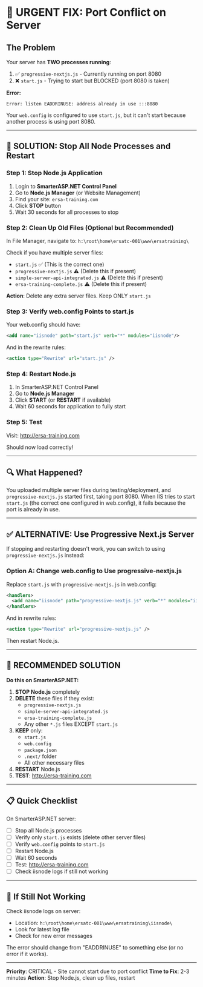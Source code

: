 # 🚨 URGENT FIX: Port Conflict on Server

## The Problem

Your server has **TWO processes running**:
1. ✅ `progressive-nextjs.js` - Currently running on port 8080
2. ❌ `start.js` - Trying to start but BLOCKED (port 8080 is taken)

**Error:**
```
Error: listen EADDRINUSE: address already in use :::8080
```

Your `web.config` is configured to use `start.js`, but it can't start because another process is using port 8080.

---

## 🎯 SOLUTION: Stop All Node Processes and Restart

### Step 1: Stop Node.js Application
1. Login to **SmarterASP.NET Control Panel**
2. Go to **Node.js Manager** (or Website Management)
3. Find your site: `ersa-training.com`
4. Click **STOP** button
5. Wait 30 seconds for all processes to stop

### Step 2: Clean Up Old Files (Optional but Recommended)
In File Manager, navigate to: `h:\root\home\ersatc-001\www\ersatraining\`

Check if you have multiple server files:
- `start.js` ✅ (This is the correct one)
- `progressive-nextjs.js` ⚠️ (Delete this if present)
- `simple-server-api-integrated.js` ⚠️ (Delete this if present)
- `ersa-training-complete.js` ⚠️ (Delete this if present)

**Action**: Delete any extra server files. Keep ONLY `start.js`

### Step 3: Verify web.config Points to start.js
Your web.config should have:
```xml
<add name="iisnode" path="start.js" verb="*" modules="iisnode"/>
```

And in the rewrite rules:
```xml
<action type="Rewrite" url="start.js" />
```

### Step 4: Restart Node.js
1. In SmarterASP.NET Control Panel
2. Go to **Node.js Manager**
3. Click **START** (or **RESTART** if available)
4. Wait 60 seconds for application to fully start

### Step 5: Test
Visit: http://ersa-training.com

Should now load correctly!

---

## 🔍 What Happened?

You uploaded multiple server files during testing/deployment, and `progressive-nextjs.js` started first, taking port 8080. When IIS tries to start `start.js` (the correct one configured in web.config), it fails because the port is already in use.

---

## ✅ ALTERNATIVE: Use Progressive Next.js Server

If stopping and restarting doesn't work, you can switch to using `progressive-nextjs.js` instead:

### Option A: Change web.config to Use progressive-nextjs.js

Replace `start.js` with `progressive-nextjs.js` in web.config:

```xml
<handlers>
  <add name="iisnode" path="progressive-nextjs.js" verb="*" modules="iisnode"/>
</handlers>
```

And in rewrite rules:
```xml
<action type="Rewrite" url="progressive-nextjs.js" />
```

Then restart Node.js.

---

## 🎯 RECOMMENDED SOLUTION

**Do this on SmarterASP.NET:**

1. **STOP Node.js** completely
2. **DELETE** these files if they exist:
   - `progressive-nextjs.js`
   - `simple-server-api-integrated.js`
   - `ersa-training-complete.js`
   - Any other `*.js` files EXCEPT `start.js`
3. **KEEP** only:
   - `start.js`
   - `web.config`
   - `package.json`
   - `.next/` folder
   - All other necessary files
4. **RESTART** Node.js
5. **TEST**: http://ersa-training.com

---

## 📋 Quick Checklist

On SmarterASP.NET server:
- [ ] Stop all Node.js processes
- [ ] Verify only `start.js` exists (delete other server files)
- [ ] Verify `web.config` points to `start.js`
- [ ] Restart Node.js
- [ ] Wait 60 seconds
- [ ] Test: http://ersa-training.com
- [ ] Check iisnode logs if still not working

---

## 🔧 If Still Not Working

Check iisnode logs on server:
- Location: `h:\root\home\ersatc-001\www\ersatraining\iisnode\`
- Look for latest log file
- Check for new error messages

The error should change from "EADDRINUSE" to something else (or no error if it works).

---

**Priority**: CRITICAL - Site cannot start due to port conflict
**Time to Fix**: 2-3 minutes
**Action**: Stop Node.js, clean up files, restart

